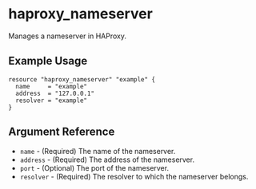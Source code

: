 # haproxy_nameserver

Manages a nameserver in HAProxy.

## Example Usage

```hcl
resource "haproxy_nameserver" "example" {
  name     = "example"
  address  = "127.0.0.1"
  resolver = "example"
}
```

## Argument Reference

- `name` - (Required) The name of the nameserver.
- `address` - (Required) The address of the nameserver.
- `port` - (Optional) The port of the nameserver.
- `resolver` - (Required) The resolver to which the nameserver belongs.